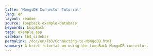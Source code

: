 ```yaml
---
title: 'MongoDB Connector Tutorial'
lang: en
layout: readme
source: loopback-example-database
keywords: LoopBack
tags: example_app
sidebar: lb4_sidebar
permalink: /doc/en/lb3/Connecting-to-MongoDB.html
summary: A brief tutorial on using the LoopBack MongoDB connector.
---
```

